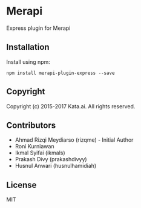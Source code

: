 # Merapi
Express plugin for Merapi

## Installation
Install using npm:
```
npm install merapi-plugin-express --save
```

## Copyright
Copyright (c) 2015-2017 Kata.ai. All rights reserved.

## Contributors
- Ahmad Rizqi Meydiarso (rizqme) - Initial Author
- Roni Kurniawan
- Ikmal Syifai (ikmals)
- Prakash Divy (prakashdivyy)
- Husnul Anwari (husnulhamidiah)

## License
MIT